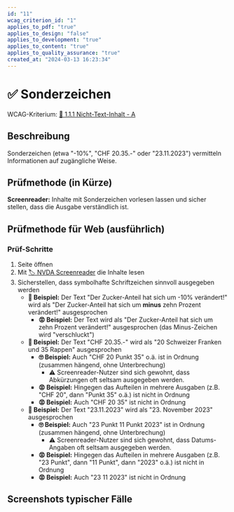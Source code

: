 ```yaml
---
id: "11"
wcag_criterion_id: "1"
applies_to_pdf: "true"
applies_to_design: "false"
applies_to_development: "true"
applies_to_content: "true"
applies_to_quality_assurance: "true"
created_at: "2024-03-13 16:23:34"
---
```


# ✅ Sonderzeichen

WCAG-Kriterium: [📜 1.1.1 Nicht-Text-Inhalt - A](..)

## Beschreibung

Sonderzeichen (etwa "-10%", "CHF 20.35.-" oder "23.11.2023") vermitteln Informationen auf zugängliche Weise.

## Prüfmethode (in Kürze)

**Screenreader:** Inhalte mit Sonderzeichen vorlesen lassen und sicher stellen, dass die Ausgabe verständlich ist.

## Prüfmethode für Web (ausführlich)

### Prüf-Schritte

1. Seite öffnen
1. Mit [🏷️ NVDA Screenreader](/de/tags/nvda-screenreader) die Inhalte lesen
1. Sicherstellen, dass symbolhafte Schriftzeichen sinnvoll ausgegeben werden
    - **🙂 Beispiel:** Der Text "Der Zucker-Anteil hat sich um -10% verändert!" wird als "Der Zucker-Anteil hat sich um **minus** zehn Prozent verändert!" ausgesprochen
        - **😡 Beispiel:** Der Text wird als "Der Zucker-Anteil hat sich um zehn Prozent verändert!" ausgesprochen (das Minus-Zeichen wird "verschluckt")
    - **🙂 Beispiel:** Der Text "CHF 20.35.-" wird als "20 Schweizer Franken und 35 Rappen" ausgesprochen
        - **🙄 Beispiel:** Auch "CHF 20 Punkt 35" o.ä. ist in Ordnung (zusammen hängend, ohne Unterbrechung)
            - ⚠️ Screenreader-Nutzer sind sich gewohnt, dass Abkürzungen oft seltsam ausgegeben werden.
        - **😡 Beispiel:** Hingegen das Aufteilen in mehrere Ausgaben (z.B. "CHF 20", dann "Punkt 35" o.ä.) ist nicht in Ordnung
        - **😡 Beispiel:** Auch "CHF 20 35" ist nicht in Ordnung
    - **🙂 Beispiel:** Der Text "23.11.2023" wird als "23. November 2023" ausgesprochen
        - **🙄 Beispiel:** Auch "23 Punkt 11 Punkt 2023" ist in Ordnung (zusammen hängend, ohne Unterbrechung)
            - ⚠️ Screenreader-Nutzer sind sich gewohnt, dass Datums-Angaben oft seltsam ausgegeben werden.
        - **😡 Beispiel:** Hingegen das Aufteilen in mehrere Ausgaben (z.B. "23 Punkt", dann "11 Punkt", dann "2023" o.ä.) ist nicht in Ordnung
        - **😡 Beispiel:** Auch "23 11 2023" ist nicht in Ordnung

## Screenshots typischer Fälle

